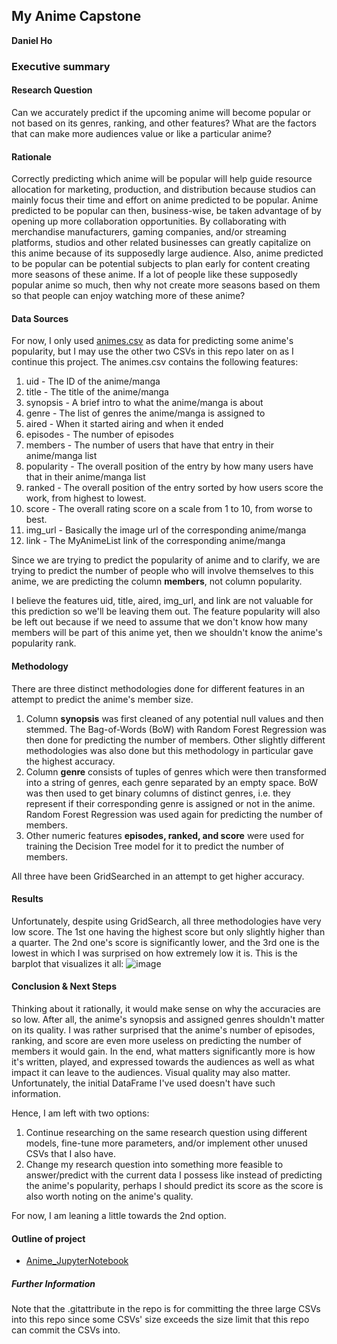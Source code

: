 ## My Anime Capstone

**Daniel Ho**

### Executive summary

#### Research Question
Can we accurately predict if the upcoming anime will become popular or not based on its
genres, ranking, and other features? What are the factors that can make more audiences value or like
a particular anime?

#### Rationale
Correctly predicting which anime will be popular will help guide resource allocation for
marketing, production, and distribution because studios can mainly focus their time and effort on
anime predicted to be popular.
Anime predicted to be popular can then, business-wise, be taken advantage of by opening up
more collaboration opportunities. By collaborating with merchandise manufacturers, gaming
companies, and/or streaming platforms, studios and other related businesses can greatly
capitalize on this anime because of its supposedly large audience.
Also, anime predicted to be popular can be potential subjects to plan early for content creating
more seasons of these anime. If a lot of people like these supposedly popular anime so much,
then why not create more seasons based on them so that people can enjoy watching more of
these anime?

#### Data Sources
For now, I only used [animes.csv](https://github.com/dwho0937wei-dotcom/My_Anime_Capstone/blob/main/animes.csv) as data for predicting some anime's popularity, but I may use the other two CSVs in this repo later on as I continue this project.
The animes.csv contains the following features:
1. uid - The ID of the anime/manga
2. title - The title of the anime/manga
3. synopsis - A brief intro to what the anime/manga is about
4. genre - The list of genres the anime/manga is assigned to
5. aired - When it started airing and when it ended
6. episodes - The number of episodes
7. members - The number of users that have that entry in their anime/manga list
8. popularity - The overall position of the entry by how many users have that in their anime/manga list
9. ranked - The overall position of the entry sorted by how users score the work, from highest to lowest.
10. score - The overall rating score on a scale from 1 to 10, from worse to best.
11. img_url - Basically the image url of the corresponding anime/manga
12. link - The MyAnimeList link of the corresponding anime/manga

Since we are trying to predict the popularity of anime and to clarify, we are trying to predict the number of people who will involve themselves to this anime, we are predicting the column **members**, not column popularity.

I believe the features uid, title, aired, img_url, and link are not valuable for this prediction so we'll be leaving them out. 
The feature popularity will also be left out because if we need to assume that we don't know how many members will be part of this anime yet, then we shouldn't know the anime's popularity rank.

#### Methodology
There are three distinct methodologies done for different features in an attempt to predict the anime's member size.
1. Column **synopsis** was first cleaned of any potential null values and then stemmed. The Bag-of-Words (BoW) with Random Forest Regression was then done for predicting the number of members. Other slightly different methodologies was also done but this methodology in particular gave the highest accuracy.
2. Column **genre** consists of tuples of genres which were then transformed into a string of genres, each genre separated by an empty space. BoW was then used to get binary columns of distinct genres, i.e. they represent if their corresponding genre is assigned or not in the anime. Random Forest Regression was used again for predicting the number of members.
3. Other numeric features **episodes, ranked, and score** were used for training the Decision Tree model for it to predict the number of members.

All three have been GridSearched in an attempt to get higher accuracy.

#### Results
Unfortunately, despite using GridSearch, all three methodologies have very low score. The 1st one having the highest score but only slightly higher than a quarter. The 2nd one's score is significantly lower, and the 3rd one is the lowest in which I was surprised on how extremely low it is.
This is the barplot that visualizes it all:
![image](https://github.com/dwho0937wei-dotcom/My_Anime_Capstone/assets/63332279/baa6c8d7-1135-4a23-8d79-c548fe6e74ff)

#### Conclusion & Next Steps
Thinking about it rationally, it would make sense on why the accuracies are so low.
After all, the anime's synopsis and assigned genres shouldn't matter on its quality.
I was rather surprised that the anime's number of episodes, ranking, and score are even more useless on predicting the number of members it would gain.
In the end, what matters significantly more is how it's written, played, and expressed towards the audiences as well as what impact it can leave to the audiences. Visual quality may also matter.
Unfortunately, the initial DataFrame I've used doesn't have such information.

Hence, I am left with two options:

1. Continue researching on the same research question using different models, fine-tune more parameters, and/or implement other unused CSVs that I also have.
2. Change my research question into something more feasible to answer/predict with the current data I possess like instead of predicting the anime's popularity, perhaps I should predict its score as the score is also worth noting on the anime's quality.

For now, I am leaning a little towards the 2nd option.


#### Outline of project

- [Anime_JupyterNotebook](https://github.com/dwho0937wei-dotcom/My_Anime_Capstone/blob/main/Anime_JupyterNotebook.ipynb)



##### Further Information
Note that the .gitattribute in the repo is for committing the three large CSVs into this repo since some CSVs' size exceeds the size limit that this repo can commit the CSVs into.
